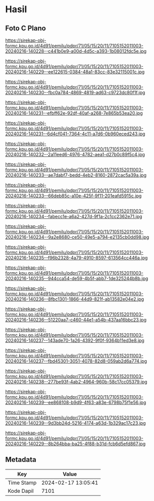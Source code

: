 # Hasil

## Foto C Plano

https://sirekap-obj-formc.kpu.go.id/4d91/pemilu/pdpr/71/05/15/20/11/7105152011003-20240216-140228--c441b0e9-a00d-4d5c-a393-1b08012fdc5e.jpg

https://sirekap-obj-formc.kpu.go.id/4d91/pemilu/pdpr/71/05/15/20/11/7105152011003-20240216-140229--ee122615-0384-48a1-83cc-83e32115001c.jpg

https://sirekap-obj-formc.kpu.go.id/4d91/pemilu/pdpr/71/05/15/20/11/7105152011003-20240216-140230--fbc0a784-4869-4819-ad63-c9723dc80f1f.jpg

https://sirekap-obj-formc.kpu.go.id/4d91/pemilu/pdpr/71/05/15/20/11/7105152011003-20240216-140231--efbff62e-92df-40af-a268-7e865b53ea20.jpg

https://sirekap-obj-formc.kpu.go.id/4d91/pemilu/pdpr/71/05/15/20/11/7105152011003-20240216-140231--6d4cf041-7364-4c11-a7d6-0b960eced243.jpg

https://sirekap-obj-formc.kpu.go.id/4d91/pemilu/pdpr/71/05/15/20/11/7105152011003-20240216-140232--2a11eed6-4976-4782-aea1-d27b0c89f5c4.jpg

https://sirekap-obj-formc.kpu.go.id/4d91/pemilu/pdpr/71/05/15/20/11/7105152011003-20240216-140233--ae7dabf7-bedd-4eb2-8160-2872cac5a39a.jpg

https://sirekap-obj-formc.kpu.go.id/4d91/pemilu/pdpr/71/05/15/20/11/7105152011003-20240216-140233--66deb85c-a10e-425f-9f11-201eafd5915c.jpg

https://sirekap-obj-formc.kpu.go.id/4d91/pemilu/pdpr/71/05/15/20/11/7105152011003-20240216-140234--fabecc1e-a6a2-427d-9f1a-2c1cc2362e71.jpg

https://sirekap-obj-formc.kpu.go.id/4d91/pemilu/pdpr/71/05/15/20/11/7105152011003-20240216-140234--9a2e8680-ce50-49e5-a794-e2135cb0dd98.jpg

https://sirekap-obj-formc.kpu.go.id/4d91/pemilu/pdpr/71/05/15/20/11/7105152011003-20240216-140235--f96b2328-4a79-4910-8597-613564cc446a.jpg

https://sirekap-obj-formc.kpu.go.id/4d91/pemilu/pdpr/71/05/15/20/11/7105152011003-20240216-140235--944cca54-de59-4b5f-abb7-1de325244b8b.jpg

https://sirekap-obj-formc.kpu.go.id/4d91/pemilu/pdpr/71/05/15/20/11/7105152011003-20240216-140236--8fbc1301-1866-44d9-821f-ab13582e04e2.jpg

https://sirekap-obj-formc.kpu.go.id/4d91/pemilu/pdpr/71/05/15/20/11/7105152011003-20240216-140236--51220aa7-c460-44e1-a54b-437aa16bbc23.jpg

https://sirekap-obj-formc.kpu.go.id/4d91/pemilu/pdpr/71/05/15/20/11/7105152011003-20240216-140237--143ade70-1a26-4392-9f0f-9364b11ed3e8.jpg

https://sirekap-obj-formc.kpu.go.id/4d91/pemilu/pdpr/71/05/15/20/11/7105152011003-20240216-140237--fbd45301-3051-4078-82d8-059ab2d6a774.jpg

https://sirekap-obj-formc.kpu.go.id/4d91/pemilu/pdpr/71/05/15/20/11/7105152011003-20240216-140238--277be93f-4ab2-4964-960b-58c17cc05379.jpg

https://sirekap-obj-formc.kpu.go.id/4d91/pemilu/pdpr/71/05/15/20/11/7105152011003-20240216-140239--ee868108-b9d9-4f63-a83e-6798b75f1e56.jpg

https://sirekap-obj-formc.kpu.go.id/4d91/pemilu/pdpr/71/05/15/20/11/7105152011003-20240216-140239--9d3bb24d-5216-4174-a63d-1b329ac17c23.jpg

https://sirekap-obj-formc.kpu.go.id/4d91/pemilu/pdpr/71/05/15/20/11/7105152011003-20240216-140229--8b264bba-ba25-4f88-b31d-fcb6d5efd867.jpg


## Metadata

| Key        | Value               |
| ---------- | ------------------- |
| Time Stamp | 2024-02-17 13:05:41 |
| Kode Dapil | 7101                |



